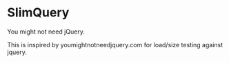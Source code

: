 SlimQuery
=========

You might not need jQuery.

This is inspired by youmightnotneedjquery.com for load/size testing against jquery.
